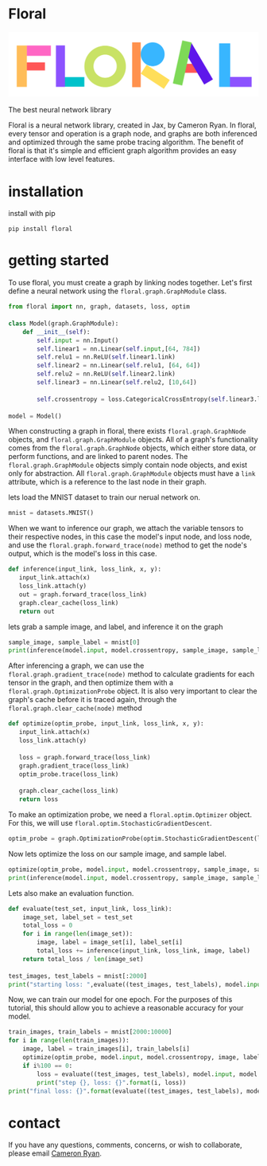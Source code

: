 # Floral
![header](floral.png)

The best neural network library


Floral is a neural network library, created in Jax, by Cameron Ryan. In floral, every tensor and operation is a graph node, and graphs are both inferenced and optimized through the same probe tracing algorithm. The benefit of floral is that it's simple and efficient graph algorithm provides an easy interface with low level features. 


# installation
install with pip
```shell
pip install floral
```


# getting started

To use floral, you must create a graph by linking nodes together. Let's first define a neural network using the ```floral.graph.GraphModule``` class.

```python
from floral import nn, graph, datasets, loss, optim

class Model(graph.GraphModule):
    def __init__(self):
        self.input = nn.Input()
        self.linear1 = nn.Linear(self.input,[64, 784])
        self.relu1 = nn.ReLU(self.linear1.link)
        self.linear2 = nn.Linear(self.relu1, [64, 64])
        self.relu2 = nn.ReLU(self.linear2.link)
        self.linear3 = nn.Linear(self.relu2, [10,64])

        self.crossentropy = loss.CategoricalCrossEntropy(self.linear3.link)
        
model = Model()
```

When constructing a graph in floral, there exists ```floral.graph.GraphNode``` objects, and ```floral.graph.GraphModule``` objects. All of a graph's functionality comes from the ```floral.graph.GraphNode``` objects, which either store data, or perform functions, and are linked to parent nodes. The ```floral.graph.GraphModule``` objects simply contain node objects, and exist only for abstraction. All ```floral.graph.GraphModule``` objects must have a ```link``` attribute, which is a reference to the last node in their graph. 

lets load the MNIST dataset to train our nerual network on.
```python
mnist = datasets.MNIST()
```

When we want to inference our graph, we attach the variable tensors to their respective nodes, in this case the model's input node, and loss node, and use the ```floral.graph.forward_trace(node)``` method to get the node's output, which is the model's loss in this case.

 ```python
 def inference(input_link, loss_link, x, y):
    input_link.attach(x)
    loss_link.attach(y)
    out = graph.forward_trace(loss_link)
    graph.clear_cache(loss_link)
    return out
 ```
 
 lets grab a sample image, and label, and inference it on the graph

```python
sample_image, sample_label = mnist[0]
print(inference(model.input, model.crossentropy, sample_image, sample_label))
```
 
After inferencing a graph, we can use the ```floral.graph.gradient_trace(node)``` method to calculate gradients for each tensor in the graph, and then optimize them with a ```floral.graph.OptimizationProbe``` object. It is also very important to clear the graph's cache before it is traced again, through the ```floral.graph.clear_cache(node)``` method
 
 ```python
 def optimize(optim_probe, input_link, loss_link, x, y):
    input_link.attach(x)
    loss_link.attach(y)

    loss = graph.forward_trace(loss_link)
    graph.gradient_trace(loss_link)
    optim_probe.trace(loss_link)

    graph.clear_cache(loss_link)
    return loss
```

To make an optimization probe, we need a ```floral.optim.Optimizer``` object. For this, we will use ```floral.optim.StochasticGradientDescent```.

```python
optim_probe = graph.OptimizationProbe(optim.StochasticGradientDescent(lr=0.01))
```

Now lets optimize the loss on our sample image, and sample label.

```python
optimize(optim_probe, model.input, model.crossentropy, sample_image, sample_label)
print(inference(model.input, model.crossentropy, sample_image, sample_label))
```

Lets also make an evaluation function.

```python
def evaluate(test_set, input_link, loss_link):
    image_set, label_set = test_set
    total_loss = 0
    for i in range(len(image_set)):
        image, label = image_set[i], label_set[i]
        total_loss += inference(input_link, loss_link, image, label)
    return total_loss / len(image_set)
    
test_images, test_labels = mnist[:2000]
print("starting loss: ",evaluate((test_images, test_labels), model.input, model.crossentropy))
```

Now, we can train our model for one epoch. For the purposes of this tutorial, this should allow you to achieve a reasonable accuracy for your model.

```python
train_images, train_labels = mnist[2000:10000]
for i in range(len(train_images)):
    image, label = train_images[i], train_labels[i]
    optimize(optim_probe, model.input, model.crossentropy, image, label)
    if i%100 == 0:
        loss = evaluate((test_images, test_labels), model.input, model.crossentropy)
        print("step {}, loss: {}".format(i, loss))
print("final loss: {}".format(evaluate((test_images, test_labels), model.input, model.crossentropy)))
```
# contact
If you have any questions, comments, concerns, or wish to collaborate, please email [Cameron Ryan](cjryanwashere@gmail.com).

